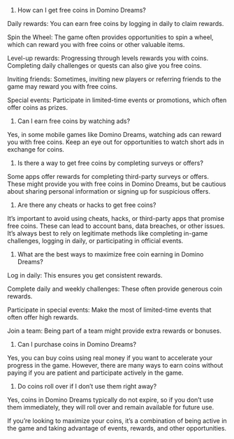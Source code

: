 ﻿1. How can I get free coins in Domino Dreams?

Daily rewards: You can earn free coins by logging in daily to claim rewards.

Spin the Wheel: The game often provides opportunities to spin a wheel, which can reward you with free coins or other valuable items.

Level-up rewards: Progressing through levels rewards you with coins. Completing daily challenges or quests can also give you free coins.

Inviting friends: Sometimes, inviting new players or referring friends to the game may reward you with free coins.

Special events: Participate in limited-time events or promotions, which often offer coins as prizes.

1. Can I earn free coins by watching ads?

Yes, in some mobile games like Domino Dreams, watching ads can reward you with free coins. Keep an eye out for opportunities to watch short ads in exchange for coins.

1. Is there a way to get free coins by completing surveys or offers?

Some apps offer rewards for completing third-party surveys or offers. These might provide you with free coins in Domino Dreams, but be cautious about sharing personal information or signing up for suspicious offers.

1. Are there any cheats or hacks to get free coins?

It’s important to avoid using cheats, hacks, or third-party apps that promise free coins. These can lead to account bans, data breaches, or other issues. It’s always best to rely on legitimate methods like completing in-game challenges, logging in daily, or participating in official events.

1. What are the best ways to maximize free coin earning in Domino Dreams?

Log in daily: This ensures you get consistent rewards.

Complete daily and weekly challenges: These often provide generous coin rewards.

Participate in special events: Make the most of limited-time events that often offer high rewards.

Join a team: Being part of a team might provide extra rewards or bonuses.

1. Can I purchase coins in Domino Dreams?

Yes, you can buy coins using real money if you want to accelerate your progress in the game. However, there are many ways to earn coins without paying if you are patient and participate actively in the game.

1. Do coins roll over if I don’t use them right away?

Yes, coins in Domino Dreams typically do not expire, so if you don’t use them immediately, they will roll over and remain available for future use.

If you’re looking to maximize your coins, it’s a combination of being active in the game and taking advantage of events, rewards, and other opportunities.
